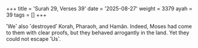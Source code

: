 +++
title = 'Surah 29, Verses 39'
date = '2025-08-27'
weight = 3379
ayah = 39
tags = []
+++

˹We˺ also ˹destroyed˺ Korah, Pharaoh, and Hamân. Indeed, Moses had come to them with clear proofs, but they behaved arrogantly in the land. Yet they could not escape ˹Us˺.